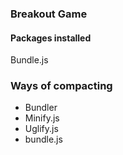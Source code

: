 ### Breakout Game

#### Packages installed
Bundle.js

### Ways of compacting
* Bundler
* Minify.js
* Uglify.js
* bundle.js
